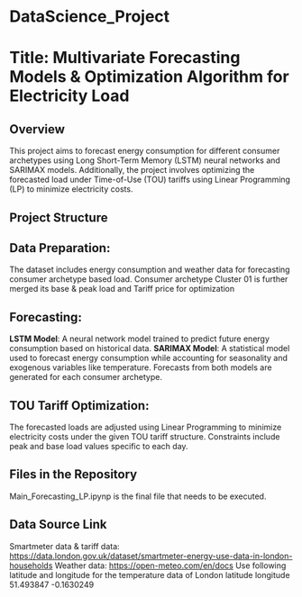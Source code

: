 # DataScience_Project 
# Title: Multivariate Forecasting Models & Optimization Algorithm for Electricity Load
## Overview
This project aims to forecast energy consumption for different consumer archetypes using Long Short-Term Memory (LSTM) neural networks and SARIMAX models. Additionally, the project involves optimizing the forecasted load under Time-of-Use (TOU) tariffs using Linear Programming (LP) to minimize electricity costs.

## Project Structure
## Data Preparation:

The dataset includes energy consumption and weather data for forecasting consumer archetype based load.
Consumer archetype Cluster 01 is further merged its base & peak load and Tariff price for optimization
## Forecasting:
**LSTM Model**: A neural network model trained to predict future energy consumption based on historical data.
**SARIMAX Model**: A statistical model used to forecast energy consumption while accounting for seasonality and exogenous variables like temperature.
Forecasts from both models are generated for each consumer archetype.
## TOU Tariff Optimization:
The forecasted loads are adjusted using Linear Programming to minimize electricity costs under the given TOU tariff structure.
Constraints include peak and base load values specific to each day.

## Files in the Repository
Main_Forecasting_LP.ipynp is the final file that needs to be executed.

## Data Source Link
Smartmeter data & tariff data: https://data.london.gov.uk/dataset/smartmeter-energy-use-data-in-london-households 
Weather data: https://open-meteo.com/en/docs 
Use following latitude and longitude for the temperature data of London
latitude	longitude
51.493847	-0.1630249

